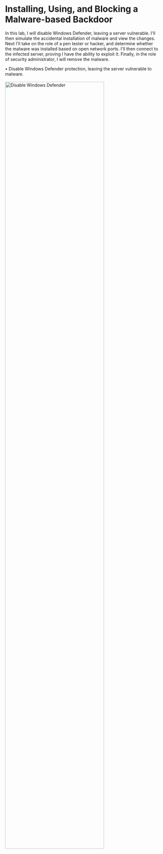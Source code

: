 # Installing, Using, and Blocking a Malware-based Backdoor

In this lab, I will disable Windows Defender, leaving a server vulnerable. 
I'll then simulate the accidental installation of malware and view the changes. 
Next I'll take on the role of a pen tester or hacker, and determine whether the malware was installed based on open network ports. 
I'll then connect to the infected server, proving I have the ability to exploit it. 
Finally, in the role of security administrator, I will remove the malware.

• Disable Windows Defender protection, leaving the server vulnerable to malware. <br/> <br/>
<img src="https://githubucket.s3.us-east-2.amazonaws.com/Disable+Windows+Defender.png" height="80%" width="80%" alt="Disable Windows Defender"/> <br/> <br/>
